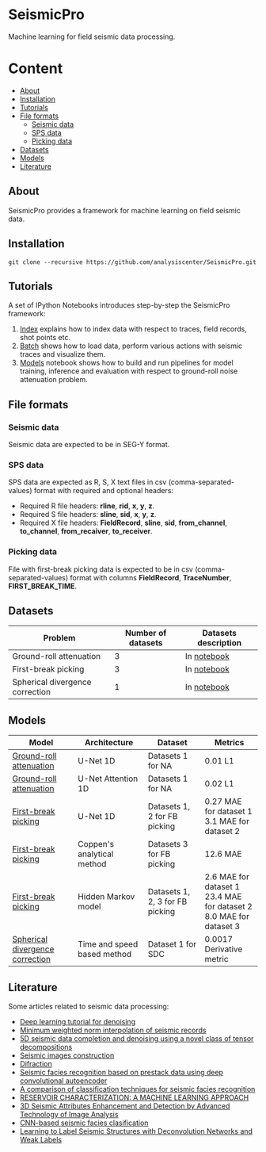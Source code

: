 # SeismicPro

Machine learning for field seismic data processing.

Content
=================

* [About](#About)
* [Installation](#Installation)
* [Tutorials](#Tutorials)
* [File formats](#File-formats)
	* [Seismic data](#Seismic-data)
	* [SPS data](#SPS-data)
	* [Picking data](#Picking-data)
* [Datasets](#Datasets)
* [Models](#Models)
* [Literature](#Literature)

## About

SeismicPro provides a framework for machine learning on field seismic data.


## Installation

```
git clone --recursive https://github.com/analysiscenter/SeismicPro.git
```
## Tutorials

A set of IPython Notebooks introduces step-by-step the SeismicPro framework:

1. [Index](tutorials/1.Index.ipynb) explains how to index data with respect to traces, field records, shot points etc.
2. [Batch](tutorials/2.Batch.ipynb) shows how to load data, perform various actions with seismic traces and visualize them.
3. [Models](tutorials/3.Models.ipynb) notebook shows how to build and run pipelines for model training, inference and evaluation with respect to ground-roll noise attenuation problem.


## File formats

### Seismic data

Seismic data are expected to be in SEG-Y format.

### SPS data

SPS data are expected as R, S, X text files in csv (comma-separated-values) format with required and optional headers:
* Required R file headers: **rline**, **rid**, **x**, **y**, **z**.
* Required S file headers: **sline**, **sid**, **x**, **y**, **z**.
* Required X file headers: **FieldRecord**, **sline**, **sid**, **from_channel**, **to_channel**, **from_recaiver**, **to_receiver**.

### Picking data

File with first-break picking data is expected to be in csv (comma-separated-values) format with columns **FieldRecord**, **TraceNumber**, **FIRST_BREAK_TIME**.

## Datasets

|Problem|Number of datasets|Datasets description|
|---|---|---|
|Ground-roll attenuation| 3| In [notebook](datasets/ground-roll_attenuation.ipynb) 
|First-break picking| 3 | In [notebook](datasets/first_break_picking.ipynb)
|Spherical divergence correction | 1 | In [notebook](datasets/spherical_divergence_correction.ipynb)


## Models

|Model|Architecture|Dataset|Metrics|
|---|---|---|---|
|[Ground-roll attenuation](models/Ground-roll_attenuation/Unet_1D_model/model_description.ipynb)| U-Net 1D| Datasets 1 for NA| 0.01 L1 
|[Ground-roll attenuation](models/Ground-roll_attenuation/Attention_model/model_description.ipynb)| U-Net Attention 1D| Datasets 1 for NA | 0.02 L1
|[First-break picking](models/First_break_picking/1d_CNN/model_description.ipynb)| U-Net 1D | Datasets 1, 2 for FB picking <br/> | 0.27 MAE for dataset 1 <br/> 3.1 MAE for dataset 2
|[First-break picking](models/First_break_picking/Coppen's_unsupervised_method/model_description.ipynb)| Coppen's analytical method | Datasets 3 for FB picking | 12.6 MAE
|[First-break picking](models/First_break_picking/Hidden_Markov_model/model_description.ipynb)| Hidden Markov model | Datasets 1, 2, 3 for FB picking | 2.6 MAE for dataset 1 <br/> 23.4 MAE for dataset 2 <br/> 8.0 MAE for dataset 3
|[Spherical divergence correction](models/Spherical_divergence_correction/model_description.ipynb) | Time and speed based method | Dataset 1 for SDC | 0.0017 Derivative metric


## Literature

Some articles related to seismic data processing:
* [Deep learning tutorial for denoising](https://arxiv.org/pdf/1810.11614.pdf)
* [Minimum weighted norm interpolation of seismic records](https://pdfs.semanticscholar.org/a742/67142fcd14c4c8d19992bd304a80e064d62c.pdf)
* [5D seismic data completion and denoising using a novel class of tensor decompositions](https://dspace.mit.edu/openaccess-disseminate/1721.1/98498)
* [Seismic images construction](http://lserv.deg.gubkin.ru/file.php?file=../../1/dfwikidata/Voskresenskij.JU.N.Postroenie.sejsmicheskih.izobrazhenij.%28M,.RGUNG%29%282006%29%28T%29_GsPs_.pdf)
* [Difraction](https://mospolytech.ru/storage/43ec517d68b6edd3015b3edc9a11367b/files/LRNo93.pdf)
* [Seismic facies recognition based on prestack data using deep convolutional autoencoder](https://arxiv.org/abs/1704.02446)
* [A comparison of classification techniques for seismic facies recognition](http://mcee.ou.edu/aaspi/publications/2015/Tao_Interpretation_1.pdf)
* [RESERVOIR CHARACTERIZATION: A MACHINE
LEARNING APPROACH](https://arxiv.org/pdf/1506.05070)
* [3D Seismic Attributes Enhancement and Detection by
Advanced Technology of Image Analysis](https://tel.archives-ouvertes.fr/tel-00731886/document)
* [CNN-based seismic facies clasification](https://cs230.stanford.edu/projects_spring_2018/reports/8291004.pdf)
* [Learning to Label Seismic Structures with Deconvolution Networks and Weak Labels](http://www.yalaudah.com/assets/files/seg2018.pdf)